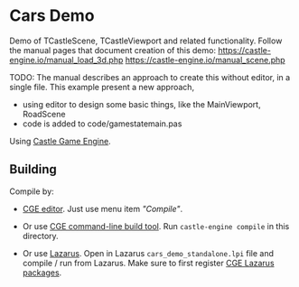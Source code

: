 # Cars Demo

Demo of TCastleScene, TCastleViewport and related functionality.
Follow the manual pages that document creation of this demo:
https://castle-engine.io/manual_load_3d.php
https://castle-engine.io/manual_scene.php

TODO: The manual describes an approach to create this without editor,
in a single file. This example present a new approach,

- using editor to design some basic things, like the MainViewport, RoadScene
- code is added to code/gamestatemain.pas

Using [Castle Game Engine](https://castle-engine.io/).

## Building

Compile by:

- [CGE editor](https://castle-engine.io/manual_editor.php). Just use menu item _"Compile"_.

- Or use [CGE command-line build tool](https://github.com/castle-engine/castle-engine/wiki/Build-Tool). Run `castle-engine compile` in this directory.

- Or use [Lazarus](https://www.lazarus-ide.org/). Open in Lazarus `cars_demo_standalone.lpi` file and compile / run from Lazarus. Make sure to first register [CGE Lazarus packages](https://castle-engine.io/documentation.php).

